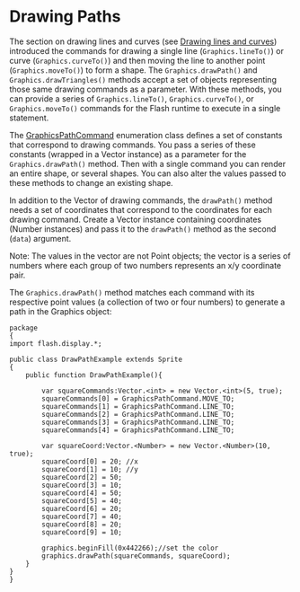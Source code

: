 # Drawing Paths

<div>

The section on drawing lines and curves (see
[Drawing lines and curves](./drawing-lines-and-curves.md)) introduced the
commands for drawing a single line (`Graphics.lineTo()`) or curve
(`Graphics.curveTo()`) and then moving the line to another point
(`Graphics.moveTo()`) to form a shape. The `Graphics.drawPath()` and
`Graphics.drawTriangles()` methods accept a set of objects representing those
same drawing commands as a parameter. With these methods, you can provide a
series of `Graphics.lineTo()`, `Graphics.curveTo()`, or `Graphics.moveTo()`
commands for the Flash runtime to execute in a single statement.

The <a
href="http://help.adobe.com/en_US/FlashPlatform/reference/actionscript/3/flash/display/GraphicsPathCommand.html"
target="_self">GraphicsPathCommand</a> enumeration class defines a set of
constants that correspond to drawing commands. You pass a series of these
constants (wrapped in a Vector instance) as a parameter for the
`Graphics.drawPath()` method. Then with a single command you can render an
entire shape, or several shapes. You can also alter the values passed to these
methods to change an existing shape.

In addition to the Vector of drawing commands, the `drawPath()` method needs a
set of coordinates that correspond to the coordinates for each drawing command.
Create a Vector instance containing coordinates (Number instances) and pass it
to the `drawPath()` method as the second (`data`) argument.

<div>

Note: The values in the vector are not Point objects; the vector is a series of
numbers where each group of two numbers represents an x/y coordinate pair.

</div>

The `Graphics.drawPath()` method matches each command with its respective point
values (a collection of two or four numbers) to generate a path in the Graphics
object:

    package
    {
    import flash.display.*;

    public class DrawPathExample extends Sprite
    {
        public function DrawPathExample(){

            var squareCommands:Vector.<int> = new Vector.<int>(5, true);
            squareCommands[0] = GraphicsPathCommand.MOVE_TO;
            squareCommands[1] = GraphicsPathCommand.LINE_TO;
            squareCommands[2] = GraphicsPathCommand.LINE_TO;
            squareCommands[3] = GraphicsPathCommand.LINE_TO;
            squareCommands[4] = GraphicsPathCommand.LINE_TO;

            var squareCoord:Vector.<Number> = new Vector.<Number>(10, true);
            squareCoord[0] = 20; //x
            squareCoord[1] = 10; //y
            squareCoord[2] = 50;
            squareCoord[3] = 10;
            squareCoord[4] = 50;
            squareCoord[5] = 40;
            squareCoord[6] = 20;
            squareCoord[7] = 40;
            squareCoord[8] = 20;
            squareCoord[9] = 10;

            graphics.beginFill(0x442266);//set the color
            graphics.drawPath(squareCommands, squareCoord);
        }
    }
    }

</div>
